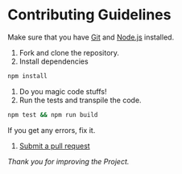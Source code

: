 # Contributing Guidelines

Make sure that you have [Git](https://git-scm.com/ 'Git Website') and [Node.js](https://nodejs.org 'Node.js Website') installed.

1. Fork and clone the repository.
1. Install dependencies
```bash
npm install
```
1. Do you magic code stuffs!
1. Run the tests and transpile the code.
```bash
npm test && npm run build
```
If you get any errors, fix it.
1. [Submit a pull request](https://github.com/PokeDevs/node-pokedex-api/compare)

*Thank you for improving the Project.*
